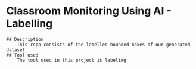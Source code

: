 # Classroom Monitoring Using AI - Labelling
    ## Description
        This repo consists of the labelled bounded boxes of our generated dataset
    ## Tool used
        The tool used in this project is labelimg
